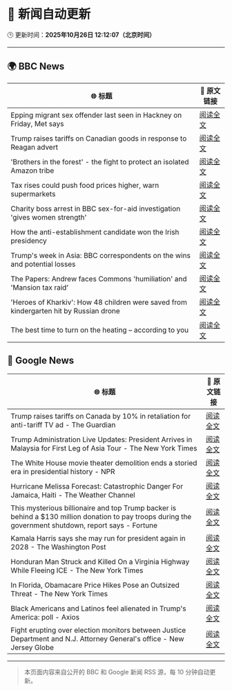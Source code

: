 # 🧠 新闻自动更新

🕒 更新时间：**2025年10月26日 12:12:07（北京时间）**

---

## 🌍 BBC News

| 🌐 标题 | 🔗 原文链接 |
|--------|-------------|
| Epping migrant sex offender last seen in Hackney on Friday, Met says | [阅读全文](https://www.bbc.com/news/articles/cn97jpy41n0o?at_medium=RSS&at_campaign=rss) |
| Trump raises tariffs on Canadian goods in response to Reagan advert | [阅读全文](https://www.bbc.com/news/articles/cx2ljgrm78zo?at_medium=RSS&at_campaign=rss) |
| 'Brothers in the forest' - the fight to protect an isolated Amazon tribe | [阅读全文](https://www.bbc.com/news/articles/cjw92x915xlo?at_medium=RSS&at_campaign=rss) |
| Tax rises could push food prices higher, warn supermarkets | [阅读全文](https://www.bbc.com/news/articles/c620gy43pe4o?at_medium=RSS&at_campaign=rss) |
| Charity boss arrest in BBC sex-for-aid investigation 'gives women strength' | [阅读全文](https://www.bbc.com/news/articles/cgkzg680j7lo?at_medium=RSS&at_campaign=rss) |
| How the anti-establishment candidate won the Irish presidency | [阅读全文](https://www.bbc.com/news/articles/cgjd8z8049do?at_medium=RSS&at_campaign=rss) |
| Trump's week in Asia: BBC correspondents on the wins and potential losses | [阅读全文](https://www.bbc.com/news/articles/c9d6jnn37l2o?at_medium=RSS&at_campaign=rss) |
| The Papers: Andrew faces Commons 'humiliation' and 'Mansion tax raid' | [阅读全文](https://www.bbc.com/news/articles/c6256l7xy86o?at_medium=RSS&at_campaign=rss) |
| 'Heroes of Kharkiv': How 48 children were saved from kindergarten hit by Russian drone | [阅读全文](https://www.bbc.com/news/articles/c9q1w9ypl8jo?at_medium=RSS&at_campaign=rss) |
| The best time to turn on the heating – according to you | [阅读全文](https://www.bbc.com/news/articles/cgqly9ynnd4o?at_medium=RSS&at_campaign=rss) |

## 📰 Google News

| 🌐 标题 | 🔗 原文链接 |
|--------|-------------|
| Trump raises tariffs on Canada by 10% in retaliation for anti-tariff TV ad - The Guardian | [阅读全文](https://news.google.com/rss/articles/CBMiigFBVV95cUxPTGRLT0lFZUdpa3F4bzhQbGdUZjRZZExfcU9fUG5uWlppZ3Q0b0RJTjJvcUJPeUo0ejZCbjNzXzRwU21DdEtDTWdGblhpWHpkWEE1LW9ZZjlSanVUSUMwdnJoT1RkbjE4QnNHMl9ZLWNBTWc5T05UbzM5ZlNNaDN5TUFTTGlBMWRsUXc?oc=5) |
| Trump Administration Live Updates: President Arrives in Malaysia for First Leg of Asia Tour - The New York Times | [阅读全文](https://news.google.com/rss/articles/CBMiakFVX3lxTE1ObE1RMk1sN01GZ0E2cFktdDZMS1lNOW9HRzBlOVZZQnRpc1hQaTBmOFpURlU4aFpUUW56YVZSMEdLWU1zVXdSZTNVNnFGQ1NSaW91Y2M4WXJBUVMxTS1TR1ppODRaUnFfdHc?oc=5) |
| The White House movie theater demolition ends a storied era in presidential history - NPR | [阅读全文](https://news.google.com/rss/articles/CBMinwFBVV95cUxOMi1ncG02VjNlX09wQk9mbDJ5WlhMUmtJc3I2Mm5VMktnRFVPLXpJZUxKa1NlWDR1SG1Ma1lvRUtqSlRyX3dPekM5WHVMUGdMMWRpbURjaXBORThZUV9fWGIwbFFIVEVHaE43bEM0cXNwMF9USzZwUF8yN1pqV1QxdDdsaVZ6a2lkNmFvdEdoZG9RRWdiN2x3ZVR6YzhTOVU?oc=5) |
| Hurricane Melissa Forecast: Catastrophic Danger For Jamaica, Haiti - The Weather Channel | [阅读全文](https://news.google.com/rss/articles/CBMirAFBVV95cUxPalUwMXgwMXVhSXVMd0pMb0V0cDVSRnlRUjN4aXFFZ1BHSjNBTF8wSGFLXzBBYjBiUEdnLVNDVDJSRURXVjBjYWJ3Mi1JZWVyTmI0UU1ablpveWl6b1B2Z2N2MG9USWh1REFPYjFOME9lWEhSaTZxRTg0TmpkbVR3dThOc3VJRUxXMWtMUzBqLVYxOTNabU1zTXFidjR1b2Npc1R4alVJNTU3NlJl?oc=5) |
| This mysterious billionaire and top Trump backer is behind a $130 million donation to pay troops during the government shutdown, report says - Fortune | [阅读全文](https://news.google.com/rss/articles/CBMiqAFBVV95cUxQemdWMUlpVmVBS196a0ZGZXR4d0VkaHl0WS1OT3U1YWFWT2cybnZFNXV0amxjUW1pMl9qdnRwSF9rVXE5Z1ZXWEEyZVJ2ejZtRWFmXzFwRXBzTmVfdU5BYmlVQVR2TU8xcWw0X25IYXlxWVpadng0cWUxMGZhYUNyLVZCVXZoMzlfNEFJeUJQdE1Lc0VSaExoTjdEb1hTb0NmWFRxOXd1SEM?oc=5) |
| Kamala Harris says she may run for president again in 2028 - The Washington Post | [阅读全文](https://news.google.com/rss/articles/CBMihgFBVV95cUxNR0V1cEdOLWNYekZMcEozZkdSZ0hocEIxcnpRdWVaYjZsSnk5MVBrYWFKQmQxRGlCQXVUM3Buc1lRYVNEMFlWZWJKVnBRNnRxdTdubFIzRHJwMmJBMmNGanhPTjRQU3hWdzRKcU84SnNENXNZTUhaNUFhZXl5am00VFJLNnN2dw?oc=5) |
| Honduran Man Struck and Killed On a Virginia Highway While Fleeing ICE - The New York Times | [阅读全文](https://news.google.com/rss/articles/CBMie0FVX3lxTFBkbG9VZWUtUXRJMGpITHJTU21kZ1l2WG9tYVpOREc3UDR3QU5fbHZmRVBRZ3VjWm5GUTFWRmUxOWhBVjRYQmlKMW1TS2NLUEFkMzZyTTZHdjZTT19MczVRM3l2U0RvU25vRkE5c3psWVk4Zm1Ra2tSNVYzOA?oc=5) |
| In Florida, Obamacare Price Hikes Pose an Outsized Threat - The New York Times | [阅读全文](https://news.google.com/rss/articles/CBMingFBVV95cUxOSm14aTlERlE5dmlqMVZPVUFQdU1VMFZkR2dqcmxBS0E0ejhhb0xaWmxrX2V2bk5SVV8wZVlsMGdrSkJqTmNjc1I2eWxKS1dhN3JIdzgyM0drVU1zaTFraVduQ2UtOWtUNzB0MmM2MjZ4TjcyVFBUXzNIUmxDRjBNX1RZWFJvVUNtV3FfbTY5RTh1dEhSZVM5VE15RnFEUQ?oc=5) |
| Black Americans and Latinos feel alienated in Trump's America: poll - Axios | [阅读全文](https://news.google.com/rss/articles/CBMigwFBVV95cUxOdjFqZVJ3czkxQlNVNTVfVVRFcHREQlk1YjZQM1B2bExZbnNGd213LW9aY1ltVkZkaFhma1VISFdQU1JSUHl5UEtNcVpQYjRfcnlqWUQydDZ0WjhrUXFZT2k1VkY0WS12OFFoTTZTV2pwVVhlQkxSY0E1VEgxdl9ON1Ftdw?oc=5) |
| Fight erupting over election monitors between Justice Department and N.J. Attorney General's office - New Jersey Globe | [阅读全文](https://news.google.com/rss/articles/CBMi0AFBVV95cUxOVDFXTzd1alhrc3Q0bW16a1JUbnpPTldLUVJDX3FOV0hLdFlmbWxXVEd0cnlzcWFibjBVUktJcm15OS1heml3QXJXTHhyMVBMZHIxX2dVYVJWZkJjNlU4WG9SLTNPNy0yUndoNFhHbURjd2wzSzNraVZyRk1pU2UwZk1jcWpyX284WjB6eFRzVHlYcHJJOFRLOGNlOUI1RkxmSFl5NC1UR0VfRzFpWTNIZFRZWGd4T3hET2NmYVBqSW5XVGx0OHJBVXVDUUhvYkl3?oc=5) |

---
> 本页面内容来自公开的 BBC 和 Google 新闻 RSS 源，每 10 分钟自动更新。
